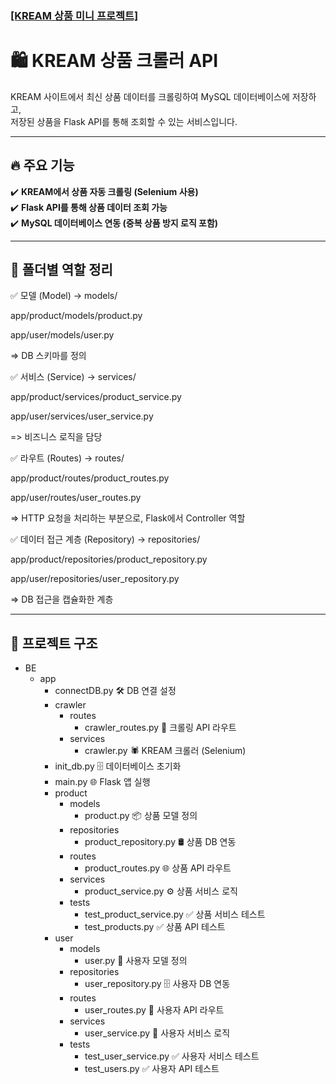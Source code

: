 ### [[KREAM 상품 미니 프로젝트]](https://github.com/socical-dev/oz_html_css_js/tree/8c0920f24d84f363f0fc19d7ad8c988380f34cbe/day4/shop-crawl)

# 🛍️ KREAM 상품 크롤러 API

KREAM 사이트에서 최신 상품 데이터를 크롤링하여 MySQL 데이터베이스에 저장하고,  
저장된 상품을 Flask API를 통해 조회할 수 있는 서비스입니다.

---

## 🔥 주요 기능
✔️ **KREAM에서 상품 자동 크롤링 (Selenium 사용)**  
✔️ **Flask API를 통해 상품 데이터 조회 가능**  
✔️ **MySQL 데이터베이스 연동 (중복 상품 방지 로직 포함)**  

---

## 📌 폴더별 역할 정리

✅ 모델 (Model) → models/

app/product/models/product.py

app/user/models/user.py

=> DB 스키마를 정의

✅ 서비스 (Service) → services/

app/product/services/product_service.py

app/user/services/user_service.py

=> 비즈니스 로직을 담당

✅ 라우트 (Routes) → routes/

app/product/routes/product_routes.py

app/user/routes/user_routes.py

=> HTTP 요청을 처리하는 부분으로, Flask에서 Controller 역할

✅ 데이터 접근 계층 (Repository) → repositories/

app/product/repositories/product_repository.py

app/user/repositories/user_repository.py

=> DB 접근을 캡슐화한 계층

---

## 📌 프로젝트 구조
<div class="tree">
            <ul>
                <li>BE
                    <ul>
                        <li>app
                            <ul>
                                <li class="file">connectDB.py 🛠️ DB 연결 설정</li>
                                <li>crawler
                                    <ul>
                                        <li>routes
                                            <ul>
                                                <li class="file">crawler_routes.py 🚀 크롤링 API 라우트</li>
                                            </ul>
                                        </li>
                                        <li>services
                                            <ul>
                                                <li class="file">crawler.py 🕷️ KREAM 크롤러 (Selenium)</li>
                                            </ul>
                                        </li>
                                    </ul>
                                </li>
                                <li class="file">init_db.py 🗄️ 데이터베이스 초기화</li>
                                <li class="file">main.py 🌐 Flask 앱 실행</li>
                                <li>product
                                    <ul>
                                        <li>models
                                            <ul>
                                                <li class="file">product.py 📦 상품 모델 정의</li>
                                            </ul>
                                        </li>
                                        <li>repositories
                                            <ul>
                                                <li class="file">product_repository.py 🛢️ 상품 DB 연동</li>
                                            </ul>
                                        </li>
                                        <li>routes
                                            <ul>
                                                <li class="file">product_routes.py 🌐 상품 API 라우트</li>
                                            </ul>
                                        </li>
                                        <li>services
                                            <ul>
                                                <li class="file">product_service.py ⚙️ 상품 서비스 로직</li>
                                            </ul>
                                        </li>
                                        <li>tests
                                            <ul>
                                                <li class="file">test_product_service.py ✅ 상품 서비스 테스트</li>
                                                <li class="file">test_products.py ✅ 상품 API 테스트</li>
                                            </ul>
                                        </li>
                                    </ul>
                                </li>
                                <li>user
                                    <ul>
                                        <li>models
                                            <ul>
                                                <li class="file">user.py 👤 사용자 모델 정의</li>
                                            </ul>
                                        </li>
                                        <li>repositories
                                            <ul>
                                                <li class="file">user_repository.py 🗄️ 사용자 DB 연동</li>
                                            </ul>
                                        </li>
                                        <li>routes
                                            <ul>
                                                <li class="file">user_routes.py 🔗 사용자 API 라우트</li>
                                            </ul>
                                        </li>
                                        <li>services
                                            <ul>
                                                <li class="file">user_service.py 🔧 사용자 서비스 로직</li>
                                            </ul>
                                        </li>
                                        <li>tests
                                            <ul>
                                                <li class="file">test_user_service.py ✅ 사용자 서비스 테스트</li>
                                                <li class="file">test_users.py ✅ 사용자 API 테스트</li>
                                            </ul>
                                        </li>
                                    </ul>
                                </li>
                            </ul>
                        </li>
                    </ul>
                </li>
            </ul>
        </div>
